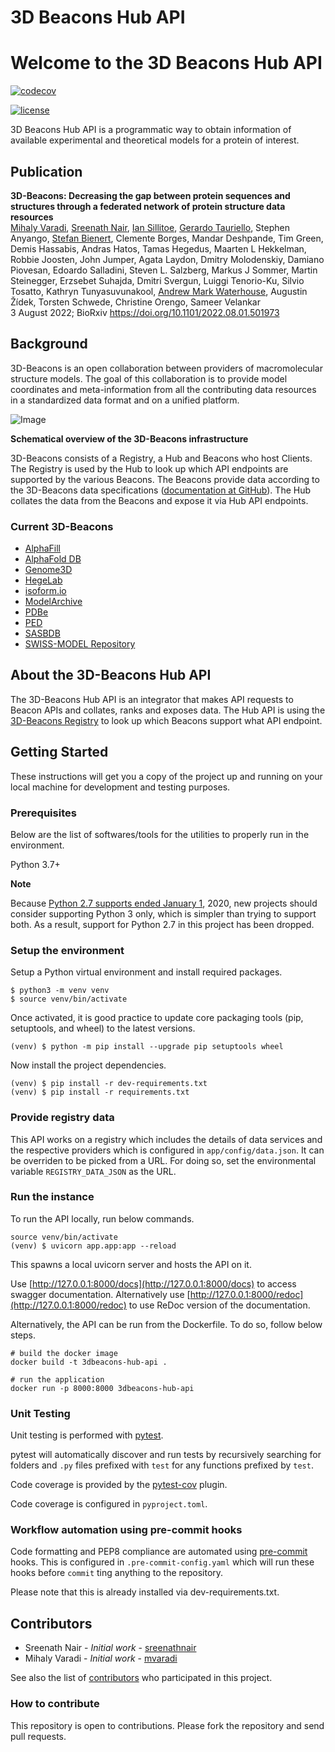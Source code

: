 # 3D Beacons Hub API
# Welcome to the 3D Beacons Hub API

[![codecov](https://img.shields.io/codecov/c/github/3D-Beacons/3d-beacons-hub-api?style=for-the-badge)](https://codecov.io/gh/3D-Beacons/3d-beacons-hub-api)
<!-- [![build](https://img.shields.io/github/workflow/status/3D-Beacons/3d-beacons-hub-api/Hub%20API%20CI?style=for-the-badge)](https://github.com/3D-Beacons/3d-beacons-hub-api/actions?query=workflow%3A%22Hub+API+CI%22) -->
[![license](https://img.shields.io/github/license/3D-Beacons/3d-beacons-hub-api?style=for-the-badge)](https://raw.githubusercontent.com/3D-Beacons/3d-beacons-hub-api/master/LICENSE)

3D Beacons Hub API is a programmatic way to obtain information of available experimental and theoretical models for a protein of interest.

## Publication
**3D-Beacons: Decreasing the gap between protein sequences and structures through a federated network of protein structure data resources**<br> 
[Mihaly Varadi](https://github.com/mvaradi), [Sreenath Nair](https://github.com/sreenathnair), [Ian Sillitoe](https://github.com/orgs/3D-Beacons/people/sillitoe), [Gerardo Tauriello](https://github.com/orgs/3D-Beacons/people/gtauriello), Stephen Anyango, [Stefan Bienert](https://github.com/orgs/3D-Beacons/people/bienchen), Clemente Borges, Mandar Deshpande, Tim Green, Demis Hassabis, Andras Hatos, Tamas Hegedus, Maarten L Hekkelman, Robbie Joosten, John Jumper, Agata Laydon, Dmitry Molodenskiy, Damiano Piovesan, Edoardo Salladini, Steven L. Salzberg, Markus J Sommer, Martin Steinegger, Erzsebet Suhajda, Dmitri Svergun, Luiggi Tenorio-Ku, Silvio Tosatto, Kathryn Tunyasuvunakool, [Andrew Mark Waterhouse](https://github.com/orgs/3D-Beacons/people/awaterho), Augustin Žídek, Torsten Schwede, Christine Orengo, Sameer Velankar<br>
3 August 2022; BioRxiv https://doi.org/10.1101/2022.08.01.501973

## Background
3D-Beacons is an open collaboration between providers of macromolecular structure models. The goal of this collaboration is to provide model coordinates and meta-information from all the contributing data resources in a standardized data format and on a unified platform.

![Image](https://raw.githubusercontent.com/3D-Beacons/3d-beacons-documentation/main/assets/3d-beacons-summary.png)

**Schematical overview of the 3D-Beacons infrastructure**

3D-Beacons consists of a Registry, a Hub and Beacons who host Clients. The Registry is used by the Hub to look up which API endpoints are supported by the various Beacons. The Beacons provide data according to the 3D-Beacons data specifications ([documentation at GitHub](https://github.com/3D-Beacons/3d-beacons-specifications/blob/production/oas3.yaml)). The Hub collates the data from the Beacons and expose it via Hub API endpoints.

### Current 3D-Beacons
- [AlphaFill](https://alphafill.eu/)
- [AlphaFold DB](https://www.alphafold.ebi.ac.uk/)
- [Genome3D](http://www.genome3d.net/)
- [HegeLab](http://www.hegelab.org/)
- [isoform.io](https://isoform.io/)
- [ModelArchive](https://modelarchive.org/)
- [PDBe](https://www.ebi.ac.uk/pdbe/)
- [PED](https://proteinensemble.org/)
- [SASBDB](https://www.sasbdb.org/)
- [SWISS-MODEL Repository](https://swissmodel.expasy.org/)

## About the 3D-Beacons Hub API
The 3D-Beacons Hub API is an integrator that makes API requests to Beacon APIs and collates, ranks and exposes data. The Hub API is using the [3D-Beacons Registry](https://github.com/3D-Beacons/3d-beacons-registry) to look up which Beacons support what API endpoint.


## Getting Started
These instructions will get you a copy of the project up and running on your local machine for development and testing purposes.

### Prerequisites
Below are the list of softwares/tools for the utilities to properly run in the environment.

Python 3.7+

**Note**

Because [Python 2.7 supports ended January 1](https://pythonclock.org/), 2020, new projects should consider supporting Python 3 only, which is simpler than trying to support both. As a result, support for Python 2.7 in this project has been dropped.

### Setup the environment
Setup a Python virtual environment and install required packages.
```
$ python3 -m venv venv
$ source venv/bin/activate
```

Once activated, it is good practice to update core packaging tools (pip, setuptools, and wheel) to the latest versions.

```
(venv) $ python -m pip install --upgrade pip setuptools wheel
```

Now install the project dependencies.

```
(venv) $ pip install -r dev-requirements.txt
(venv) $ pip install -r requirements.txt
```

### Provide registry data
This API works on a registry which includes the details of data services and the respective providers which is configured in `app/config/data.json`. It can be overriden to be picked from a URL. For doing so,
set the environmental variable `REGISTRY_DATA_JSON` as the URL.

### Run the instance
To run the API locally, run below commands.

```
source venv/bin/activate
(venv) $ uvicorn app.app:app --reload
```
This spawns a local uvicorn server and hosts the API on it.

Use [http://127.0.0.1:8000/docs](http://127.0.0.1:8000/docs) to access swagger documentation. Alternatively use [http://127.0.0.1:8000/redoc](http://127.0.0.1:8000/redoc) to use ReDoc version of the documentation.

Alternatively, the API can be run from the Dockerfile. To do so, follow below steps.

```
# build the docker image
docker build -t 3dbeacons-hub-api .

# run the application
docker run -p 8000:8000 3dbeacons-hub-api
```

### Unit Testing

Unit testing is performed with [pytest](https://pytest.org/).

pytest will automatically discover and run tests by recursively searching for folders and `.py` files prefixed with `test` for any functions prefixed by `test`.


Code coverage is provided by the [pytest-cov](https://pytest-cov.readthedocs.io/en/latest/) plugin.

Code coverage is configured in `pyproject.toml`.

### Workflow automation using pre-commit hooks ###

Code formatting and PEP8 compliance are automated using [pre-commit](https://pre-commit.com/) hooks. This is configured in `.pre-commit-config.yaml` which will run these hooks before `commit` ting anything to the repository.

Please note that this is already installed via dev-requirements.txt.

## Contributors
- Sreenath Nair - _Initial work_ - [sreenathnair](https://github.com/sreenathnair)
- Mihaly Varadi - _Initial work_ - [mvaradi](https://github.com/mvaradi)

See also the list of [contributors](https://github.com/3D-Beacons/3d-beacons-hub-api/contributors) who participated in this project.

### How to contribute
This repository is open to contributions. Please fork the repository and send pull requests.
